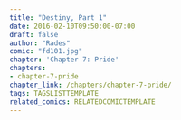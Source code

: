```yaml
---
title: "Destiny, Part 1"
date: 2016-02-10T09:50:00-07:00
draft: false
author: "Rades"
comic: "fd101.jpg"
chapter: 'Chapter 7: Pride'
chapters:
- chapter-7-pride
chapter_link: /chapters/chapter-7-pride/
tags: TAGSLISTTEMPLATE
related_comics: RELATEDCOMICTEMPLATE
---
```

